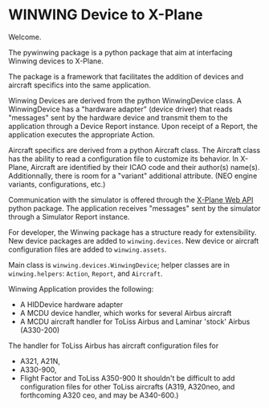 # WINWING Device to X-Plane

Welcome.

The pywinwing package is a python package that aim at interfacing Winwing devices to X-Plane.

The package is a framework that facilitates the addition of devices and aircraft specifics into the same application.

Winwing Devices are derived from the python WinwingDevice class.
A WinwingDevice has a "hardware adapter" (device driver) that reads "messages" sent by the hardware device
and transmit them to the application through a Device Report instance.
Upon receipt of a Report, the application executes the appropriate Action.

Aircraft specifics are derived from a python Aircraft class.
The Aircraft class has the ability to read a configuration file to customize its behavior.
In X-Plane, Aircraft are identified by their ICAO code and their author(s) name(s).
Additionnally, there is room for a "variant" additional attribute. (NEO engine variants, configurations, etc.)

Communication with the simulator is offered through the [X-Plane Web API](https://devleaks.github.io/xplane-webapi/) python package.
The application receives "messages" sent by the simulator through a Simulator Report instance.

For developer, the Winwing package has a structure ready for extensibility.
New device packages are added to `winwing.devices`.
New device or aircraft configuration files are added to `winwing.assets`.

Main class is `winwing.devices.WinwingDevice`;
helper classes are in `winwing.helpers`: `Action`, `Report`, and `Aircraft`.

Winwing Application provides the following:

- A HIDDevice hardware adapter
- A MCDU device handler, which works for several Airbus aircraft
- A MCDU aircraft handler for ToLiss Airbus and Laminar 'stock' Airbus (A330-200)

The handler for ToLiss Airbus has aircraft configuration files for
- A321, A21N,
- A330-900,
- Flight Factor and ToLiss A350-900
It shouldn't be difficult to add configuration files for other ToLiss aircrafts
(A319, A320neo, and forthcoming A320 ceo, and may be A340-600.)
